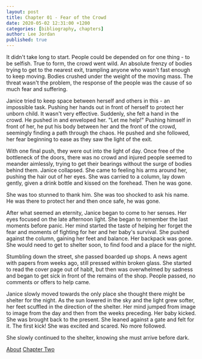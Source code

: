 ```yaml
---
layout: post
title: Chapter 01 - Fear of the Crowd
date: 2020-05-02 12:31:00 +1200
categories: [bibliography, chapters]
author: Lee Jordan
published: true
---
```


It didn't take long to start. People could be depended on for one thing - to be selfish. True to form, the crowd went wild. An absolute frenzy of bodies trying to get to the nearest exit, trampling anyone who wasn't fast enough to keep moving. Bodies crushed under the weight of the moving mass. The threat wasn't the problem, the response of the people was the cause of so much fear and suffering.

Janice tried to keep space between herself and others in this - an impossible task. Pushing her hands out in front of herself to protect her unborn child. It wasn't very effective. Suddenly, she felt a hand in the crowd. He pushed in and enveloped her. "Let me help!" Pushing himself in front of her, he put his body between her and the front of the crowd, seemingly finding a path through the chaos. He pushed and she followed, her fear beginning to ease as they saw the light of the exit.

With one final push, they were out into the light of day. Once free of the bottleneck of the doors, there was no crowd and injured people seemed to meander aimlessly, trying to get their bearings without the surge of bodies behind them. Janice collapsed. She came to feeling his arms around her, pushing the hair out of her eyes. She was carried to a column, lay down gently, given a drink bottle and kissed on the forehead. Then he was gone.

She was too stunned to thank him. She was too shocked to ask his name. He was there to protect her and then once safe, he was gone.

After what seemed an eternity, Janice began to come to her senses. Her eyes focused on the late afternoon light. She began to remember the last moments before panic. Her mind started the taste of helping her forget the fear and moments of fighting for her and her baby's survival. She pushed against the column, gaining her feet and balance. Her backpack was gone. She would need to get to shelter soon, to find food and a place for the night.

Stumbling down the street, she passed boarded up shops. A news agent with papers from weeks ago, still pressed within broken glass. She started to read the cover page out of habit, but then was overwhelmed by sadness and began to get sick in front of the remains of the shop. People passed, no comments or offers to help came.

Janice slowly moved towards the only place she thought there might be shelter for the night. As the sun lowered in the sky and the light grew softer, her feet scuffled in the direction of the shelter. Her mind jumped from image to image from the day and then from the weeks preceding. Her baby kicked. She was brought back to the present. She leaned against a gate and felt for it. The first kick! She was excited and scared. No more followed.

She slowly continued to the shelter, knowing she must arrive before dark.

<div class="pagination">
    <a class="pagination-item older" href="https://novel.geraldleejordan.com/about/">About</a>
      <a class="pagination-item newer" href="https://novel.geraldleejordan.com/chapter-02/">Chapter Two</a>
</div>
